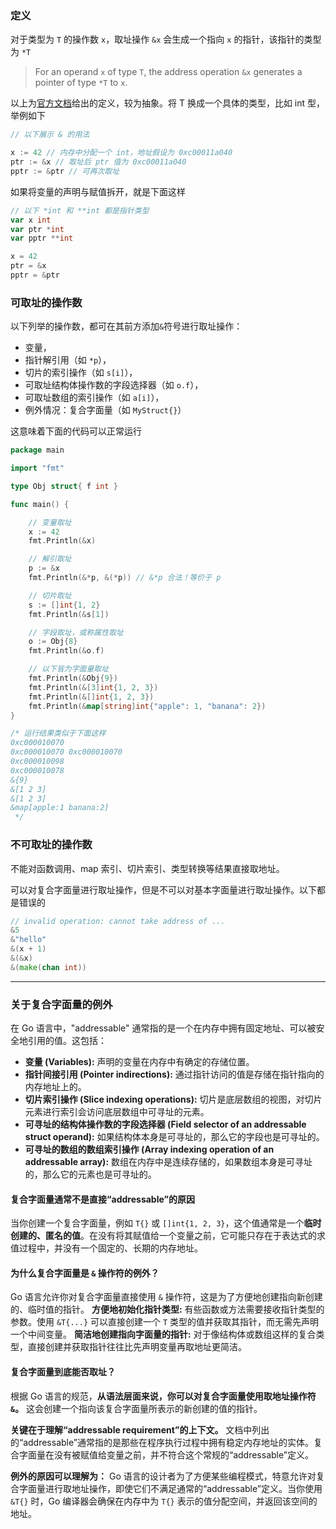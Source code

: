 ### 定义

对于类型为 `T` 的操作数 `x`，取址操作 `&x` 会生成一个指向 `x` 的指针，该指针的类型为 `*T`

> For an operand `x` of type `T`, the address operation `&x` generates a pointer of type `*T` to `x`.

以上为[官方文档](https://go.dev/ref/spec#Address_operators)给出的定义，较为抽象。将 T 换成一个具体的类型，比如 int 型，举例如下

```go
// 以下展示 & 的用法

x := 42 // 内存中分配一个 int，地址假设为 0xc00011a040
ptr := &x // 取址后 ptr 值为 0xc00011a040
pptr := &ptr // 可再次取址
```

如果将变量的声明与赋值拆开，就是下面这样

```go
// 以下 *int 和 **int 都是指针类型
var x int
var ptr *int
var pptr **int

x = 42
ptr = &x
pptr = &ptr
```

### 可取址的操作数

以下列举的操作数，都可在其前方添加`&`符号进行取址操作：

- 变量，
- 指针解引用（如 `*p`），
- 切片的索引操作（如 `s[i]`），
- 可取址结构体操作数的字段选择器（如 `o.f`），
- 可取址数组的索引操作（如 `a[i]`），
- 例外情况：复合字面量（如 `MyStruct{}`）

这意味着下面的代码可以正常运行

```go
package main

import "fmt"

type Obj struct{ f int }

func main() {

	// 变量取址
	x := 42
	fmt.Println(&x)

	// 解引取址
	p := &x
	fmt.Println(&*p, &(*p)) // &*p 合法！等价于 p

	// 切片取址
	s := []int{1, 2}
	fmt.Println(&s[1])

	// 字段取址，或称属性取址
	o := Obj{8}
	fmt.Println(&o.f)

	// 以下皆为字面量取址
	fmt.Println(&Obj{9})
	fmt.Println(&[3]int{1, 2, 3})
	fmt.Println(&[]int{1, 2, 3})
	fmt.Println(&map[string]int{"apple": 1, "banana": 2})
}

/* 运行结果类似于下面这样
0xc000010070
0xc000010070 0xc000010070
0xc000010098
0xc000010078
&{9}
&[1 2 3]
&[1 2 3]
&map[apple:1 banana:2]
 */
```

### 不可取址的操作数

不能对函数调用、map 索引、切片索引、类型转换等结果直接取地址。

可以对复合字面量进行取址操作，但是不可以对基本字面量进行取址操作。以下都是错误的

```go
// invalid operation: cannot take address of ...
&5
&"hello"
&(x + 1)
&(&x)
&(make(chan int))
```

---

### 关于复合字面量的例外

在 Go 语言中，"addressable" 通常指的是一个在内存中拥有固定地址、可以被安全地引用的值。这包括：

- **变量 (Variables):** 声明的变量在内存中有确定的存储位置。
- **指针间接引用 (Pointer indirections):** 通过指针访问的值是存储在指针指向的内存地址上的。
- **切片索引操作 (Slice indexing operations):** 切片是底层数组的视图，对切片元素进行索引会访问底层数组中可寻址的元素。
- **可寻址的结构体操作数的字段选择器 (Field selector of an addressable struct operand):** 如果结构体本身是可寻址的，那么它的字段也是可寻址的。
- **可寻址的数组的数组索引操作 (Array indexing operation of an addressable array):** 数组在内存中是连续存储的，如果数组本身是可寻址的，那么它的元素也是可寻址的。

#### 复合字面量通常不是直接“addressable”的原因

当你创建一个复合字面量，例如 `T{}` 或 `[]int{1, 2, 3}`，这个值通常是一个**临时创建的、匿名的值**。在没有将其赋值给一个变量之前，它可能只存在于表达式的求值过程中，并没有一个固定的、长期的内存地址。

#### 为什么复合字面量是 `&` 操作符的例外？

Go 语言允许你对复合字面量直接使用 `&` 操作符，这是为了方便地创建指向新创建的、临时值的指针。
**方便地初始化指针类型:** 有些函数或方法需要接收指针类型的参数。使用 `&T{...}` 可以直接创建一个 `T` 类型的值并获取其指针，而无需先声明一个中间变量。
**简洁地创建指向字面量的指针:** 对于像结构体或数组这样的复合类型，直接创建并获取指针往往比先声明变量再取地址更简洁。

#### 复合字面量到底能否取址？

根据 Go 语言的规范，**从语法层面来说，你可以对复合字面量使用取地址操作符 `&`。** 这会创建一个指向该复合字面量所表示的新创建的值的指针。

**关键在于理解“addressable requirement”的上下文。** 文档中列出的“addressable”通常指的是那些在程序执行过程中拥有稳定内存地址的实体。复合字面量在没有被赋值给变量之前，并不符合这个常规的“addressable”定义。

**例外的原因可以理解为：** Go 语言的设计者为了方便某些编程模式，特意允许对复合字面量进行取地址操作，即使它们不满足通常的“addressable”定义。当你使用 `&T{}` 时，Go 编译器会确保在内存中为 `T{}` 表示的值分配空间，并返回该空间的地址。
